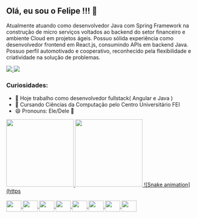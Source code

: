 <h2>Olá, eu sou o Felipe !!! 👋</h2> 

<p>
  Atualmente atuando como desenvolvedor Java com Spring Framework na construção de micro serviços voltados ao backend do setor financeiro e ambiente Cloud   em projetos ágeis. Possuo sólida experiência como desenvolvedor frontend em React.js, consumindo APIs em backend Java. Possuo perfil automotivado e         cooperativo, reconhecido pela flexibilidade e criatividade na solução de problemas.
</p>
<div>
	<a href="https://linkedin.com/in/felipe-moreira-8a9b3b1a0">
		<img src="https://img.shields.io/badge/LinkedIn-0077B5?style=for-the-badge&logo=linkedin&logoColor=white" />
	</a>
	<a href="https://www.hackerrank.com/felipe_moreira_1">
		<img src="https://img.shields.io/badge/-Hackerrank-2EC866?style=for-the-badge&logo=HackerRank&logoColor=white" />
	</a>
</div>

<h3>Curiosidades:</h3>

- 🔭 Hoje trabalho como desenvolvedor fullstack( Angular e Java )
- 🌱 Cursando Ciências da Computação pelo Centro Universitário FEI
- 😄 Pronouns: Ele/Dele 🤣

<div>
  <a href="https://github.com/FM-007" />
  <img height="180em" src="https://github-readme-stats.vercel.app/api?username=FM-007&show_icons=true&theme=highcontrast&include_all_commits=true" />
  <img height="180em" src="https://github-readme-stats.vercel.app/api/top-langs/?username=FM-007&layout=compact&theme=highcontrast&hide=PHP" />
	![Snake animation](https
</div><br>

<div style="display: inline_block">
  <img align="center" height="30" width="40" src="https://cdn.jsdelivr.net/gh/devicons/devicon/icons/react/react-original.svg" />
	<img align="center" height="30" width="40" src="https://cdn.jsdelivr.net/gh/devicons/devicon/icons/html5/html5-plain.svg" />
	<img align="center" height="30" width="40" src="https://cdn.jsdelivr.net/gh/devicons/devicon/icons/css3/css3-plain.svg" />
	<img align="center" height="30" width="40" src="https://cdn.jsdelivr.net/gh/devicons/devicon/icons/javascript/javascript-plain.svg" />
	<img align="center" height="30" width="40" src="https://cdn.jsdelivr.net/gh/devicons/devicon/icons/typescript/typescript-plain.svg" />	
	<img align="center" height="30" width="40" src="https://cdn.jsdelivr.net/gh/devicons/devicon/icons/java/java-original.svg" />
	<img align="center" height="30" width="40" src="https://cdn.jsdelivr.net/gh/devicons/devicon/icons/postgresql/postgresql-plain.svg" />
	<img align="center" height="30" width="40" src="https://cdn.jsdelivr.net/gh/devicons/devicon/icons/mongodb/mongodb-plain.svg" />
</div>
